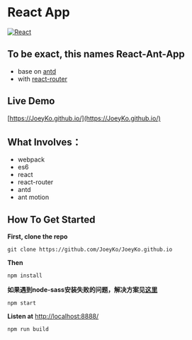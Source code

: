 # React App
[![React](http://www.runoob.com/wp-content/uploads/2016/02/react.png)](https://facebook.github.io/react/)

## To be exact, this names React-Ant-App
  -  base on [antd](https://ant.design/)
  -  with [react-router](https://github.com/ReactTraining/react-router)

## Live Demo
[https://JoeyKo.github.io/](https://JoeyKo.github.io/)

## What Involves：
-  webpack
-  es6
-  react
-  react-router
-  antd
-  ant motion

## How To Get Started

**First, clone the repo**

```
git clone https://github.com/JoeyKo/JoeyKo.github.io
```

**Then**
```
npm install
```
**如果遇到node-sass安装失败的问题，解决方案见[这里](http://blog.csdn.net/gx15366039985/article/details/53535081)**
```
npm start
```
**Listen at** [http://localhost:8888/](http://localhost:8888/)
```
npm run build
```
